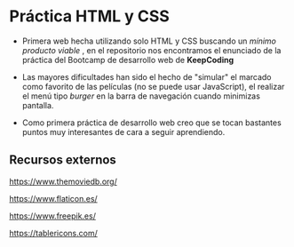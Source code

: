# Práctica HTML y CSS


* Primera web hecha utilizando solo HTML y CSS buscando un *mínimo producto viable* , en el repositorio nos encontramos el enunciado de la práctica del Bootcamp de desarrollo web de **KeepCoding** 

* Las mayores dificultades han sido el hecho de "simular" el marcado como favorito de las películas (no se puede usar JavaScript), el realizar el menú tipo *burger* en la barra de navegación cuando minimizas pantalla.

* Como primera práctica de desarrollo web creo que se tocan bastantes puntos muy interesantes de cara a seguir aprendiendo.


## Recursos externos

https://www.themoviedb.org/

https://www.flaticon.es/

https://www.freepik.es/

https://tablericons.com/

